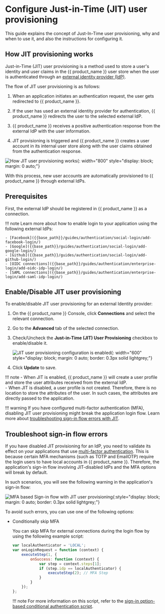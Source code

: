 # Configure Just-in-Time (JIT) user provisioning

This guide explains the concept of Just-In-Time user provisioning, why and when to use it, and also the instructions for configuring it.

## How JIT provisioning works

Just-in-Time (JIT) user provisioning is a method used to store a user's identity and user claims in the {{ product_name }} user store when the user is authenticated through an [external identity provider (IdP)]({{base_path}}/guides/authentication/#manage-connections).

The flow of JIT user provisioning is as follows:

1. When an application initiates an authentication request, the user gets redirected to {{ product_name }}.

2. If the user has used an external identity provider for authentication, {{ product_name }} redirects the user to the selected external IdP.

3. {{ product_name }} receives a positive authentication response from the external IdP with the user information.

4. JIT provisioning is triggered and {{ product_name }} creates a user account in its internal user store along with the user claims obtained from the authentication response.

![How JIT user provisioning works]({{base_path}}/assets/img/guides/jit-provisioning/how-jit-works.png){: width="800" style="display: block; margin: 0 auto;"}

With this process, new user accounts are automatically provisioned to {{ product_name }} through external IdPs.

## Prerequisites

First, the external IdP should be registered in {{ product_name }} as a connection.

!!! note
    Learn more about how to enable login to your application using the following external IdPs:

    - [Facebook]({{base_path}}/guides/authentication/social-login/add-facebook-login/)
    - [Google]({{base_path}}/guides/authentication/social-login/add-google-login/)
    - [Github]({{base_path}}/guides/authentication/social-login/add-github-login/)
    - [OIDC connections]({{base_path}}/guides/authentication/enterprise-login/add-oidc-idp-login/)
    - [SAML connections]({{base_path}}/guides/authentication/enterprise-login/add-saml-idp-login/)

## Enable/Disable JIT user provisioning

To enable/disable JIT user provisioning for an external Identity provider:

1. On the {{ product_name }} Console, click **Connections** and select the relevant connection.

2. Go to the **Advanced** tab of the selected connection.

3. Check/Uncheck the **Just-in-Time (JIT) User Provisioning** checkbox to enable/disable it.

    ![JIT user provisioning configuration is enabled]({{base_path}}/assets/img/guides/jit-provisioning/jit-enabled.png){: width="600" style="display: block; margin: 0 auto; border: 0.3px solid lightgrey;"}

4. Click **Update** to save.

!!! note
    - When JIT is enabled, {{ product_name }} will create a user profile and store the user attributes received from the external IdP.
    <br />
    - When JIT is disabled, a user profile is not created. Therefore, there is no location to store the attributes of the user. In such cases, the attributes are directly passed to the application.

!!! warning
    If you have configured multi-factor authentication (MFA), disabling JIT user provisioning might break the application login flow. Learn more about [troubleshooting sign-in flow errors with JIT](#troubleshoot-sign-in-flow-errors).

## Troubleshoot sign-in flow errors

If you have disabled JIT provisioning for an IdP, you need to validate its effect on your applications that use [multi-factor authentication]({{base_path}}/guides/authentication/mfa/). This is because certain MFA mechanisms (such as TOTP and EmailOTP) require the login users to have local accounts in {{ product_name }}.
Therefore, the application's sign-in flow involving JIT-disabled IdPs and the MFA options will break by default.

In such scenarios, you will see the following warning in the application's sign-in flow:

![MFA based Sign-in flow with JIT user provisioning]({{base_path}}/assets/img/guides/jit-provisioning/jit-mfa-conflict.png){:style="display: block; margin: 0 auto; border: 0.3px solid lightgrey;"}

To avoid such errors, you can use one of the following options:

- Conditionally skip MFA

    You can skip MFA for external connections during the login flow by using the
    following example script:

    ```js
    var localAuthenticator = 'LOCAL';
    var onLoginRequest = function (context) {
        executeStep(1, {
            onSuccess: function (context) {
                var step = context.steps[1];
                if (step.idp == localAuthenticator) {
                    executeStep(2); // MFA Step
                }
            }
        });
    };
    ```

    !!! note
        For more information on this script, refer to the [sign-in option-based conditional authentication script]({{base_path}}/guides/authentication/conditional-auth/sign-in-option-based-template/#how-it-works).
